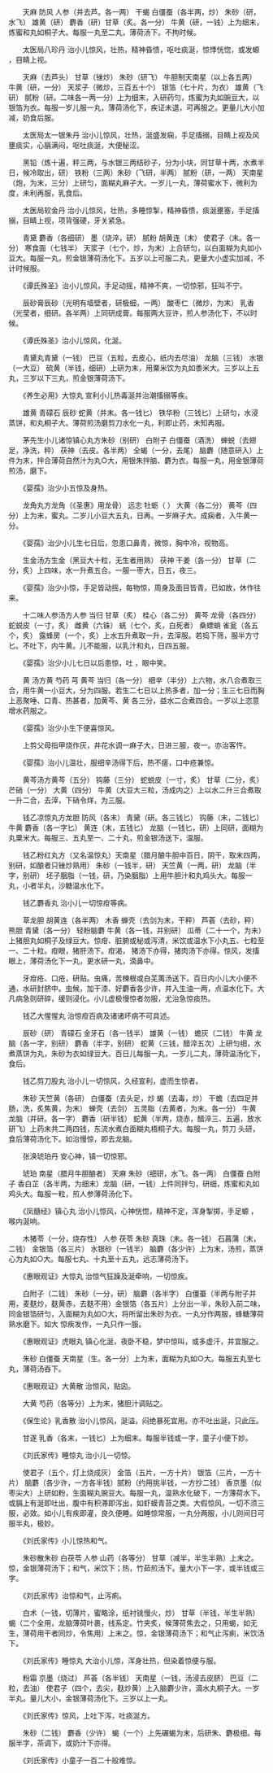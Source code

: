 <!-- { "loadSidebar": true } -->

　　天麻 防风 人参（并去芦。各一两） 干蝎 白僵蚕（各半两，炒） 朱砂（研，水飞） 雄黄（研） 麝香（研）甘草（炙。各一分） 牛黄（研，一钱）上为细末，炼蜜和丸如桐子大。每服一丸至二丸，薄荷汤下。不拘时候。

　　太医局八珍丹 治小儿惊风，壮热，精神昏愦，呕吐痰涎，惊悸恍惚，或发螈 ，目睛上视。

　　天麻（去芦头） 甘草（锉炒） 朱砂（研飞） 牛胆制天南星（以上各五两） 牛黄（研，一分） 天浆子（微炒，三百五十个） 银箔（七十片，为衣） 雄黄（飞研） 腻粉（研。二味各一两一分）上为细末，入研药匀，炼蜜为丸如豌豆大，以银箔为衣。每服一岁儿服一丸，薄荷汤化下，疾证未退，可再服之。更量儿大小加减，奶食后服。

　　太医局太一银朱丹 治小儿惊风，壮热，涎盛发痫，手足搐搦，目睛上视及风壅痰实，心膈满闷，呕吐痰涎，大便秘涩。

　　黑铅（炼十遍，秤三两，与水银三两结砂子，分为小块，同甘草十两，水煮半日，候冷取出，研） 铁粉（三两）朱砂（飞研，半两） 腻粉（研，一两） 天南星（炮，为末，三分）上研匀，面糊丸麻子大。一岁儿一丸，薄荷蜜水下，微利为度，未利再服，乳食后。

　　太医局软金丹 治小儿惊风，壮热，多睡惊掣，精神昏愦，痰涎壅塞，手足搐搦，目睛上视，项背强硬，牙关紧急。

　　青黛 麝香（各细研） 墨（烧淬，研） 腻粉 胡黄连（末） 使君子（末。各一分） 寒食面（七钱半） 天浆子（七个，炒，为末）上合研匀，以白面糊为丸如小豆大。每服一丸，煎金银薄荷汤化下。五岁以上可服二丸，更量大小虚实加减，不计时候服。

　　《谭氏殊圣》治小儿惊风，手足动摇，精神不爽，一切惊邪，狂叫不宁。

　　辰砂膏辰砂（光明有墙壁者，研极细，一两） 酸枣仁（微炒，为末） 乳香（光莹者，细研。各半两）上同研成膏。每服两大豆许，煎人参汤化下，不以时候。

　　《谭氏殊圣》治小儿惊风，化涎。

　　青黛丸青黛（一钱） 巴豆（五粒，去皮心，纸内去尽油） 龙脑（三钱） 水银（一大豆） 硫黄（半钱，细研）上研为末，用粟米饮为丸如黍米大。三岁以上五丸，三岁以下三丸，煎金银薄荷汤下。

　　《养生必用》大惊丸 宣利小儿热毒涎并治潮搐搦等疾。

　　雄黄 青礞石 辰砂 蛇黄（并末。各一钱匕） 铁华粉（三钱匕）上研匀，水浸蒸饼，和丸桐子大。薄荷煎汤磨剪刀水化一丸，利即止药，未知再服。

　　茅先生小儿诸惊镇心丸方朱砂（别研） 白附子 白僵蚕（酒洗） 蝉蜕（去翅足，净洗，秤） 茯神（去皮。各半两） 全蝎（一分，去尾） 脑麝（随意研入）上件为末，拌合薄荷自然汁为丸○大，用银朱拌脑、麝为衣。每服一丸，用金银薄荷煎汤，磨下。

　　《婴孺》治少小五惊及身热。

　　龙角丸方龙角（《圣惠》用龙骨） 远志 牡蛎（ ） 大黄（各二分） 黄芩（四分）上为末，蜜丸。二岁儿小豆大五丸，日再。一岁麻子大。成痫者，入牛黄一分。

　　《婴孺》治少小儿生七日后，忽患口鼻青，微惊，胸中冷，视物高。

　　生金汤方生金（黑豆大十粒，无生者用熟） 茯神 干姜（各一分） 甘草（二分，炙）上四味，水一升煮五合。一服一枣大，日五，夜三。

　　《婴孺》治少小惊，手足皆动摇，每物惊，周身及面目皆青，已如故，休作往来。

　　十二味人参汤方人参 当归 甘草（炙） 桂心（各二分） 黄芩 龙骨（各四分） 蛇蜕皮（一寸，炙） 雌黄（六铢） 蜣（七个，炙，白死者） 桑螵蛸 雀瓮（各五个，炙） 露蜂房（一个，炙）上水五升煮取一升，去滓服。若捣下筛，服半方寸匕。不吐下，内牛黄。儿不能服，以乳汁和丸，日四五服。

　　《婴孺》治少小儿七日以后患惊，吐 ，眼中笑。

　　黄 汤方黄 芍药 芎 黄芩 当归（各一分） 细辛（半分）上六物，水八合煮取三合，用牛黄一小豆大，分为四服。若生二七日以上热多者，加一分；生三七日而胸上恶聚唾、口青、热甚者，加黄芩、黄 各三分，益水二合煮四合。一岁以上恣意增水药服之。

　　《婴孺》治少小生下便喜惊风。

　　上剪父母指甲烧作灰，井花水调一麻子大，日进三服，夜一。亦治客忤。

　　《婴孺》治小儿温壮，服细辛汤得下后，热不瘥，口中疮兼惊。

　　黄芩汤方黄芩（五分） 钩藤（三分） 蛇蜕皮（一寸，炙） 甘草（二分，炙） 芒硝（一分） 大黄（四分） 牛黄（大豆大三粒，汤成内之）上以水二升三合煮取一升二合，去滓，下硝令烊，为三服。

　　钱乙凉惊丸方龙胆 防风（各末） 青黛（研。各三钱匕） 钩藤（末，二钱匕） 牛黄 麝香（各一字匕） 黄连（末，五钱匕） 龙脑（一钱匕，研）上同研，面糊为丸粟米大。每服三、五丸至一、二十丸，煎金银汤送下，温服。

　　钱乙粉红丸方（又名温惊丸）天南星（腊月酿牛胆中百日，阴干，取末四两，别研，如酿者只锉炒熟用） 朱砂（一钱半，研） 天竺黄（一两，研） 龙脑（半字，别研） 坯子胭脂（一钱，研，乃染胭脂）上用牛胆汁和丸鸡头大。每服一丸，小者半丸，沙糖温水化下。

　　钱乙麝香丸 治小儿一切惊疳等病。

　　草龙胆 胡黄连（各半两） 木香 蝉壳（去剑为末，干秤） 芦荟（去砂，秤） 熊胆 青黛（各一分） 轻粉脑麝 牛黄（各一钱，并别研） 瓜蒂（二十一个，为末）上猪胆丸如桐子及绿豆大。惊疳、脏腑或秘或泻清，米饮或温水下小丸五、七粒至一、二十粒。疳眼，猪肝汤下。疳渴， 猪汤下亦得，猪肉汤下亦得。惊风，发搐眼上，薄荷汤化下一丸，更水研一丸，滴鼻中。

　　牙疳疮、口疮，研贴。虫痛，苦楝根或白芜荑汤送下。百日内小儿大小便不通，水研封脐中。虫候，加干漆、好麝香各少许，并入生油一两，点温水化下。大凡病急则研碎，缓则浸化。小儿虚极慢惊者勿服，尤治急惊痰热。

　　钱乙大惺惺丸 治惊疳百病及诸诸坏病不可具述。

　　辰砂（研） 青礞石 金牙石（各一钱半） 雄黄（一钱） 蟾灰（二钱） 牛黄 龙脑（各一字，别研） 麝香（半字，别研） 蛇黄（三钱，醋淬五次）上研匀细，水煮蒸饼为丸，朱砂为衣如绿豆大。百日儿每服一丸，一岁儿二丸，薄荷温汤化下，食后。

　　钱乙剪刀股丸 治小儿一切惊风，久经宣利，虚而生惊者。

　　朱砂 天竺黄（各研） 白僵蚕（去头足，炒 蝎（去毒，炒） 干蟾（去四足并肠，洗，炙焦黄，为末） 蝉壳（去剑） 五灵脂（去黄者，为末。各一分） 牛黄 龙脑（并研。各一字） 麝香（研半钱） 蛇黄（半两，烧赤，醋淬三、五遍，放水研飞）上药末共二两四钱，东流水煮白面糊丸梧桐子大。每服一丸，剪刀 头研，食后薄荷汤化下。如治慢惊，即去龙脑。

　　张涣琥珀丹 安心神，镇一切惊邪。

　　琥珀 南星（腊月牛胆酿者） 天麻 朱砂（细研，水飞。各一两） 白僵蚕 白附子 香白芷（各半两，为细末）龙脑（研，一钱）上件同拌匀，研细，炼蜜和丸如鸡头大。每服一粒，煎人参薄荷汤化下。

　　《凤髓经》镇心丸 治小儿惊风，心神恍惚，精神不定，浑身掣掷，手足螈 ，喉内涎响。

　　木猪苓（一分，烧存性） 人参 茯苓 朱砂 真珠（末。各一钱） 石菖蒲（末，二钱） 金银箔（各三片） 水银砂（一钱半） 脑麝（各少许）上为末，汤煎，蒸饼心为丸如○大。每服七丸、十丸至十五丸，远志薄荷汤下。

　　《惠眼观证》大惊丸 治惊气狂躁及涎牵响，一切惊疾。

　　白附子（二钱） 朱砂（一分，研） 脑麝（各半字） 白僵蚕（半两与附子并用，麦麸炒，麸黄赤，去麸不用）金银箔（各五片）上分出一半，朱砂入前二味，同金银箔研匀，入面糊为丸如○大，将所留出朱砂为衣。一丸分作两服，蜂糖薄荷熟水磨下。如大 惊疾发作，一丸只作一服。

　　《惠眼观证》虎眼丸 镇心化涎，夜卧不稳，梦中惊叫，或多虚汗，并宜服之。

　　朱砂 白僵蚕 天南星（生。各一分）上为末，面糊为丸如○大。每服五丸至七丸，薄荷汤吞下。

　　《惠眼观证》大黄散 治惊风，贴囟。

　　大黄 芍药（各等分）上为末，猪胆汁调贴之。

　　《保生论》乳香散 治小儿惊风，涎溢，闷绝暴死宜用。亦不吐出涎，只此压。

　　甘遂 乳香（各末，一钱匕）上为细末。每服半钱或一字，童子小便下妙。

　　《刘氏家传》睡惊丸 治小儿一切惊。

　　使君子（五个，灯上烧成灰） 金箔（五片，一方十片） 银箔（三片，一方十片） 脑麝（各少许，一方各半钱）腻粉（约用挑半钱，一方抄二钱） 香京墨（似枣尖大）上研如粉，生面糊丸豌豆大。每服一丸，温熟水化破下，一方薄荷水下。或膈上有涎即吐出，腹中有积滞即泻出，如虾蟆青苔之类。大假惊风，一切不须三服，必效。如小儿有疾即灌，良久便睡。如睡惊常服，一丸分两服，小儿则间日可服半丸，极妙。

　　《刘氏家传》小儿惊热和气。

　　朱砂散朱砂 白茯苓 人参 山药（各等分） 甘草（减半，半生半熟）上末之。惊，金银薄荷汤下；和气，米饮下；热，竹茹煎汤下。量大小下一字，或半钱或三字。

　　《刘氏家传》治惊和气，止泻痢。

　　白术（一钱，切薄片，蜜略涂，纸衬铫慢火，炒） 甘草（半钱，半生半熟） 蝎（二个全用，龙脑薄荷叶裹，线系定。竹夹炙，候薄荷焦去之，只用蝎，如无生，薄荷用干者同炒，令焦用）上末之。惊，金银薄荷汤下；和气止泻痢，米饮汤下。

　　《刘氏家传》睡惊丸 大治小儿惊，浑身壮热，但染着惊便与服。

　　粉霜 京墨（烧过） 芦荟（各半钱） 天南星（一钱，汤浸去皮脐） 巴豆（二粒，去油） 使君子（四个，去尖，麸炒黄）上入脑麝少许，滴水丸桐子大。一岁半丸。量儿大小，金银薄荷汤化下。三岁以上一丸。

　　《刘氏家传》惊风，上吐下泻，吐痰涎方。

　　朱砂（二钱） 麝香（少许） 蝎（一个）上先碾蝎为末，后研朱、麝极细。每服半字，茶调下，或奶汁下亦得。

　　《刘氏家传》小童子一百二十般难惊。

